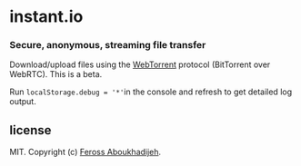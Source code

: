 # instant.io

### Secure, anonymous, streaming file transfer

Download/upload files using the [WebTorrent](http://webtorrent.io) protocol (BitTorrent over WebRTC). This is a beta.

Run <code>localStorage.debug = '*'</code>in the console and refresh to get detailed log output.

## license

MIT. Copyright (c) [Feross Aboukhadijeh](http://feross.org).


